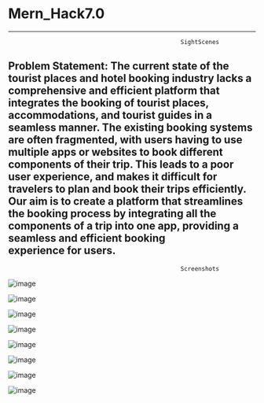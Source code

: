 # Mern_Hack7.0

-----------------------------------------------------------------------------------------------------------------------------------------------------------------
                                                     SightScenes
                                                     
Problem Statement: The current state of the tourist places and hotel booking industry lacks a comprehensive and efficient platform that integrates the booking of tourist places, accommodations, and tourist guides in a seamless manner. The existing booking systems are often fragmented, with users having to use multiple apps or websites to book different components of their trip. This leads to a poor user experience, and makes it difficult for travelers to plan and book their trips efficiently. Our aim is to create a platform that streamlines the booking process by integrating all the components of a trip into one app, providing a seamless and efficient booking experience for users.                                                   
-----------------------------------------------------------------------------------------------------------------------------------------------------------------  

                                                     Screenshots

![image](https://user-images.githubusercontent.com/95421790/229333326-2d21b7ee-e3c7-4f3c-ae60-2dc4d8f44aa5.png)

![image](https://user-images.githubusercontent.com/95421790/229333395-fe6f50ee-8a40-48fb-be4f-cbc0ec646cea.png)

![image](https://user-images.githubusercontent.com/95421790/229333418-36989228-55b7-40c5-b44e-9b3caa2529c6.png)

![image](https://user-images.githubusercontent.com/95421790/229333473-03986547-4a26-4a64-a931-0aefb89219ce.png)
                                                     
![image](https://user-images.githubusercontent.com/95421790/229333507-b2ce6319-1e40-4009-a53a-1dae084f89fe.png)
                                                              
![image](https://user-images.githubusercontent.com/95421790/229333561-3080c734-b4f8-4a7b-8865-6caa77d298f6.png)
                                                              
![image](https://user-images.githubusercontent.com/95421790/229333627-c4d9d847-cf3c-4535-9198-5c25e89e9015.png)
                                   
![image](https://user-images.githubusercontent.com/95421790/229333686-e6cb7606-19e4-4595-8072-cdc7f6e849ae.png)

